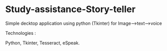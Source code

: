# Study-assistance-Story-teller
Simple decktop application using python (Tkinter) for Image-->text-->voice

Technologies :

Python,
Tkinter,
Tesseract,
eSpeak.
